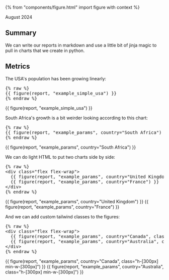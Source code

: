 {% from "components/figure.html" import figure with context %}

August 2024

## Summary

We can write our reports in markdown
and use a little bit of jinja magic to pull in charts that we create in python.

## Metrics

The USA's population has been growing linearly:

<pre>{% raw %}
{{ figure(report, "example_simple_usa") }}
{% endraw %}</pre>

{{ figure(report, "example_simple_usa") }}

South Africa's growth is a bit weirder looking according to this chart:

<pre>{% raw %}
{{ figure(report, "example_params", country="South Africa") }}
{% endraw %}</pre>

{{ figure(report, "example_params", country="South Africa") }}

We can do light HTML to put two charts side by side:

<pre>{% raw %}
&lt;div class="flex flex-wrap"&gt;
  {{ figure(report, "example_params", country="United Kingdom") }}
  {{ figure(report, "example_params", country="France") }}
&lt;/div&gt;
{% endraw %}</pre>

<div class="flex flex-wrap">
  {{ figure(report, "example_params", country="United Kingdom") }}
  {{ figure(report, "example_params", country="France") }}
</div>

And we can add custom tailwind classes to the figures:

<pre>{% raw %}
&lt;div class="flex flex-wrap"&gt;
  {{ figure(report, "example_params", country="Canada", class="h-[300px] min-w-[300px]") }}
  {{ figure(report, "example_params", country="Australia", class="h-[300px] min-w-[300px]") }}
&lt;/div&gt;
{% endraw %}</pre>

<div class="flex flex-wrap">
  {{ figure(report, "example_params", country="Canada", class="h-[300px] min-w-[300px]") }}
  {{ figure(report, "example_params", country="Australia", class="h-[300px] min-w-[300px]") }}
</div>
